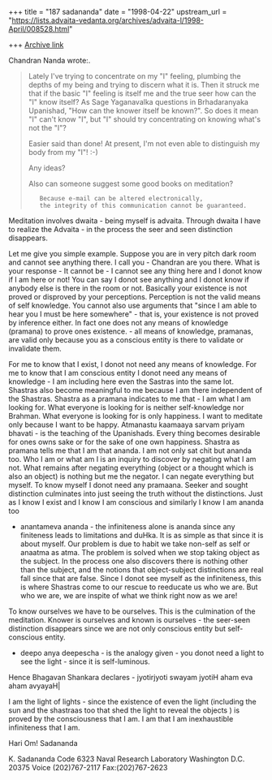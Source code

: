 +++
title = "187 sadananda"
date = "1998-04-22"
upstream_url = "https://lists.advaita-vedanta.org/archives/advaita-l/1998-April/008528.html"

+++
[Archive link](https://lists.advaita-vedanta.org/archives/advaita-l/1998-April/008528.html)

Chandran Nanda wrote:.
>
>Lately I've trying to concentrate on my "I" feeling, plumbing the depths
>of my being and trying to discern what it is. Then it struck me that if
>the basic "I" feeling is itself me and the true seer how can the "I"
>know itself? As Sage Yaganavalka questions in  Brhadaranyaka Upanishad,
>"How can the knower itself be known?". So  does it mean "I" can't know
>"I", but "I" should try concentrating on knowing what's not the "I"?
>
>Easier said than done! At present, I'm not even able to distinguish my
>body from my "I"! :-)
>
>Any ideas?
>
>Also can someone suggest some good books on meditation?
>
>        Because e-mail can be altered electronically,
>        the integrity of this communication cannot be guaranteed.

Meditation involves dwaita - being myself is advaita.  Through dwaita I
have to realize the Advaita - in the process the seer and seen distinction
disappears.

Let me give you simple example.  Suppose you are in very pitch dark room
and cannot see anything there.  I call you - Chandran are you there.  What
is your response - It cannot be - I cannot see any thing here and I donot
know if I am here or not! You can say I donot see anything and I donot know
if anybody else is there in the room or not.  Basically your existence is
not proved or disproved by your perceptions. Perception is not the valid
means of self knowledge.  You cannot also use arguments that "since I am
able to hear you I must be here somewhere" - that is, your existence is not
proved by inference either.  In fact one does not any means of knowledge
(pramana) to prove ones existence. - all means of knowledge, pramanas, are
valid only because you as a conscious entity is there to validate or
invalidate them.

 For me to know that I exist, I donot not need any means of knowledge.  For
me to know that I am conscious entity I donot need any means of knowledge -
I am including here even the Sastras into the same lot.  Shastras also
become meaningful to me because I am there independent of the Shastras.
Shastra as a pramana indicates to me that - I am what I am looking for.
What everyone is looking for is neither self-knowledge nor Brahman.  What
everyone is looking for is only happiness. I want to meditate only because
I want to be happy.  Atmanastu kaamaaya sarvam priyam bhavati - is the
teaching of the Upanishads. Every thing becomes desirable for ones owns
sake or for the sake of one own happiness.  Shastra as pramana tells me
that I am that ananda.  I am not only sat chit but ananda too.  Who I am or
what am I is an inquiry to discover by negating what I am not.  What
remains after negating everything (object or a thought which is also an
object) is nothing but me the negator. I can negate everything but myself.
To know myself I donot need any pramaana.  Seeker and sought distinction
culminates into just seeing the truth without the distinctions.  Just as I
know I exist and I know I am conscious and similarly I know I am ananda too
- anantameva ananda - the infiniteness alone is ananda since any finiteness
leads to limitations and duHka.  It is as simple as that since it is about
myself.  Our problem is due to habit we take non-self as self or anaatma as
atma.  The problem is solved when we stop taking object as the subject.  In
the process one also discovers there is nothing other than the subject, and
the notions that object-subject distinctions are real fall since that are
false.  Since I donot see myself as the infiniteness, this is where
Shastras come to our rescue to reeducate us who we are.  But who we are, we
are inspite of what we think right now as we are!

To know ourselves we have to be ourselves. This is the culmination of the
meditation.  Knower is ourselves and known is ourselves - the seer-seen
distinction disappears since we are not only conscious entity but
self-conscious entity.
- deepo anya deepescha - is the analogy given - you donot need a light to
see the light - since it is self-luminous.

Hence Bhagavan Shankara declares -
        jyotirjyoti swayam jyotiH
        aham eva aham avyayaH|

I am the light of lights - since the existence of even the light (including
the sun and the shastraas too that shed the light to reveal the objects )
is proved by the consciousness that I am.  I am that I am inexhaustible
infiniteness that I am.

Hari Om!
Sadananda







K. Sadananda
Code 6323
Naval Research Laboratory
Washington D.C. 20375
Voice (202)767-2117
Fax:(202)767-2623

